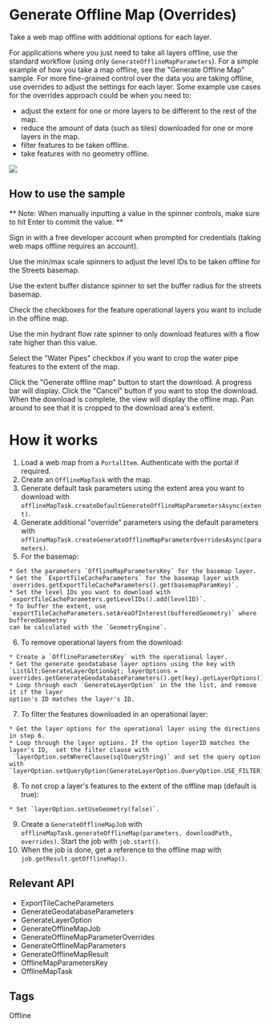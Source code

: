 # Generate Offline Map (Overrides)

Take a web map offline with additional options for each layer.

For applications where you just need to take all layers offline, use the standard workflow (using only 
`GenerateOfflineMapParameters`). For a simple example of how you take a map offline, see the "Generate Offline Map" 
sample. For more fine-grained control over the data you are taking offline, use overrides to adjust the settings for
 each layer. Some example use cases for the overrides approach could be when you need to:


  * adjust the extent for one or more layers to be different to the rest of the map.
  * reduce the amount of data (such as tiles) downloaded for one or more layers in the map.
  * filter features to be taken offline.
  * take features with no geometry offline.


![]("GenerateOfflineMapOverrides.png)

## How to use the sample

** Note: When manually inputting a value in the spinner controls, make sure to hit Enter to commit the value. **

Sign in with a free developer account when prompted for credentials (taking web maps offline requires an account).

Use the min/max scale spinners to adjust the level IDs to be taken offline for the Streets basemap.

Use the extent buffer distance spinner to set the buffer radius for the streets basemap.

Check the checkboxes for the feature operational layers you want to include in the offline map.

Use the min hydrant flow rate spinner to only download features with a flow rate higher than this value.

Select the "Water Pipes" checkbox if you want to crop the water pipe features to the extent of the map.

Click the "Generate offline map" button to start the download. A progress bar will display. Click the "Cancel" button
 if you want to stop the download. When the download is complete, the view will display the offline map. Pan around 
 to see that it is cropped to the download area's extent.

# How it works

  1. Load a web map from a `PortalItem`. Authenticate with the portal if required.
  2. Create an `OfflineMapTask` with the map.
  3. Generate default task parameters using the extent area you want to download with `offlineMapTask.createDefaultGenerateOfflineMapParametersAsync(extent)`.
  4. Generate additional "override" parameters using the default parameters with `offlineMapTask.createGenerateOfflineMapParameterOverridesAsync(parameters)`.
  5. For the basemap:
  
    * Get the parameters `OfflineMapParametersKey` for the basemap layer.
    * Get the `ExportTileCacheParameters` for the basemap layer with `overrides.getExportTileCacheParameters().get(basemapParamKey)`.
    * Set the level IDs you want to download with `exportTileCacheParameters.getLevelIDs().add(levelID)`.   
    * To buffer the extent, use `exportTileCacheParameters.setAreaOfInterest(bufferedGeometry)` where bufferedGeometry
    can be calculated with the `GeometryEngine`.
  6. To remove operational layers from the download:
  
    * Create a `OfflineParametersKey` with the operational layer.
    * Get the generate geodatabase layer options using the key with `List&lt;GenerateLayerOption&gt; layerOptions = overrides.getGenerateGeodatabaseParameters().get(key).getLayerOptions();`
    * Loop through each `GenerateLayerOption` in the the list, and remove it if the layer 
    option's ID matches the layer's ID.
  7. To filter the features downloaded in an operational layer:
  
    * Get the layer options for the operational layer using the directions in step 6.
    * Loop through the layer options. If the option layerID matches the layer's ID,  set the filter clause with
     `layerOption.setWhereClause(sqlQueryString)` and set the query option with `layerOption.setQueryOption(GenerateLayerOption.QueryOption.USE_FILTER)`.
  8. To not crop a layer's features to the extent of the offline map (default is true):
  
    * Set `layerOption.setUseGeometry(false)`.
  9. Create a `GenerateOfflineMapJob` with `offlineMapTask.generateOfflineMap(parameters, downloadPath, overrides)`. Start the job with `job.start()`.
  10. When the job is done, get a reference to the offline map with `job.getResult.getOfflineMap()`.


## Relevant API

  * ExportTileCacheParameters
  * GenerateGeodatabaseParameters
  * GenerateLayerOption
  * GenerateOfflineMapJob
  * GenerateOfflineMapParameterOverrides
  * GenerateOfflineMapParameters
  * GenerateOfflineMapResult
  * OfflineMapParametersKey
  * OfflineMapTask


## Tags
Offline
